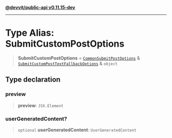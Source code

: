 [**@devvit/public-api v0.11.15-dev**](../../README.md)

---

# Type Alias: SubmitCustomPostOptions

> **SubmitCustomPostOptions** = [`CommonSubmitPostOptions`](CommonSubmitPostOptions.md) & [`SubmitCustomPostTextFallbackOptions`](SubmitCustomPostTextFallbackOptions.md) & `object`

## Type declaration

### preview

> **preview**: `JSX.Element`

### userGeneratedContent?

> `optional` **userGeneratedContent**: `UserGeneratedContent`
